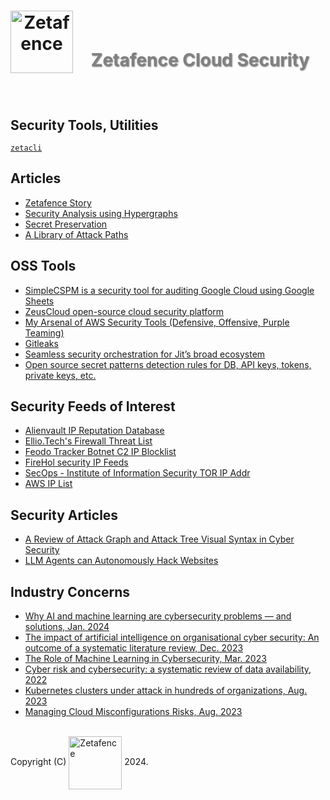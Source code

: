 <h1 align="center">
    <img align="left" width="100" height="100" src="https://www.google.com/photos/about/static/images/ui/logo-photos.png" alt="Zetafence"/>
    <br />
    <p style="color: #808080; text-shadow: 1px 1px 2px rgba(0, 0, 0, 0.5);">
    Zetafence Cloud Security
    </p>
</h1>

<br/>

## Security Tools, Utilities

[`zetacli`](https://github.com/zetafence/zetacli)

## Articles

- [Zetafence Story](conception.md)
- [Security Analysis using Hypergraphs](hypergraphs-in-security.md)
- [Secret Preservation](secrets.md)
- [A Library of Attack Paths](attack-paths.md)

## OSS Tools

- [SimpleCSPM is a security tool for auditing Google Cloud using Google Sheets](https://github.com/somethingnew2-0/SimpleCSPM)
- [ZeusCloud open-source cloud security platform](https://github.com/Zeus-Labs/ZeusCloud)
- [My Arsenal of AWS Security Tools (Defensive, Offensive, Purple Teaming)](https://github.com/toniblyx/my-arsenal-of-aws-security-tools)
- [Gitleaks](https://github.com/gitleaks/gitleaks)
- [Seamless security orchestration for Jit’s broad ecosystem](https://www.jit.io/jit-flexible-security-orchestration-and-tooling)
- [Open source secret patterns detection rules for DB, API keys, tokens, private keys, etc.](https://github.com/mazen160/secrets-patterns-db)

## Security Feeds of Interest

- [Alienvault IP Reputation Database](https://reputation.alienvault.com)
- [Ellio.Tech's Firewall Threat List](https://ellio.tech/ellio-threat-list-tailored-to-perimeter)
- [Feodo Tracker Botnet C2 IP Blocklist](https://feodotracker.abuse.ch/blocklist/)
- [FireHol security IP Feeds](https://iplists.firehol.org)
- [SecOps - Institute of Information Security TOR IP Addr](https://github.com/SecOps-Institute/Tor-IP-Addresses)
- [AWS IP List](https://github.com/SecOps-Institute/AWSIPLists)

## Security Articles

- [A Review of Attack Graph and Attack Tree Visual Syntax in Cyber Security](https://www.sciencedirect.com/science/article/abs/pii/S1574013719300772)
- [LLM Agents can Autonomously Hack Websites](https://arxiv.org/abs/2402.06664)

## Industry Concerns

- [Why AI and machine learning are cybersecurity problems — and solutions, Jan. 2024](https://www.ey.com/en_us/cybersecurity/ai-and-ml-are-cybersecurity-problems-and-solutions)
- [The impact of artificial intelligence on organisational cyber security: An outcome of a systematic literature review, Dec. 2023](https://www.sciencedirect.com/science/article/pii/S2543925123000372)
- [The Role of Machine Learning in Cybersecurity, Mar. 2023](https://dl.acm.org/doi/10.1145/3545574)
- [Cyber risk and cybersecurity: a systematic review of data availability, 2022](https://www.ncbi.nlm.nih.gov/pmc/articles/PMC8853293/)
- [Kubernetes clusters under attack in hundreds of organizations, Aug. 2023](https://www.csoonline.com/article/648756/kubernetes-clusters-under-attack-in-hundreds-of-organizations.html)
- [Managing Cloud Misconfigurations Risks, Aug. 2023](https://cloudsecurityalliance.org/blog/2023/08/14/managing-cloud-misconfigurations-risks)



<br/>Copyright (C)
    <a href="https://zetafence.com">
    <img align="center" width="85" src="https://img.shields.io/badge/Zetafence-8A2BE2" alt="Zetafence"/></a>
2024.
